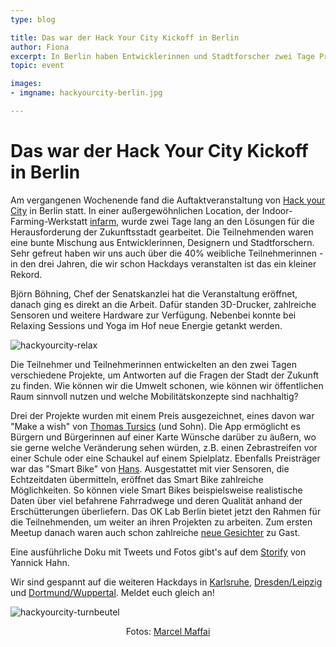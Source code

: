 ```yaml
---
type: blog

title: Das war der Hack Your City Kickoff in Berlin
author: Fiona
excerpt: In Berlin haben Entwicklerinnen und Stadtforscher zwei Tage Projekte für die Stadt der Zukunft entworfen
topic: event

images:
- imgname: hackyourcity-berlin.jpg

---
```


# Das war der Hack Your City Kickoff in Berlin

Am vergangenen Wochenende fand die Auftaktveranstaltung von [Hack your City][] in Berlin statt. In einer außergewöhnlichen Location, der Indoor-Farming-Werkstatt [infarm][], wurde zwei Tage lang an den Lösungen für die Herausforderung der Zukunftsstadt gearbeitet. Die Teilnehmenden waren eine bunte Mischung aus Entwicklerinnen, Designern und Stadtforschern. Sehr gefreut haben wir uns auch über die 40% weibliche Teilnehmerinnen - in den drei Jahren, die wir schon Hackdays veranstalten ist das ein kleiner Rekord.

Björn Böhning, Chef der Senatskanzlei hat die Veranstaltung eröffnet, danach ging es direkt an die Arbeit. Dafür standen 3D-Drucker, zahlreiche Sensoren und weitere Hardware zur Verfügung. Nebenbei konnte bei Relaxing Sessions und Yoga im Hof neue Energie getankt werden.

![hackyourcity-relax](/blog/hackyourcity-relax.jpg)

Die Teilnehmer und Teilnehmerinnen entwickelten an den zwei Tagen verschiedene Projekte, um Antworten auf die Fragen der Stadt der Zukunft zu finden. Wie können wir die Umwelt schonen, wie können wir öffentlichen Raum sinnvoll nutzen und welche Mobilitätskonzepte sind nachhaltig?

Drei der Projekte wurden mit einem Preis ausgezeichnet, eines davon war "Make a wish" von [Thomas Tursics][] (und Sohn). Die App ermöglicht es Bürgern und Bürgerinnen auf einer Karte Wünsche darüber zu äußern, wo sie gerne welche Veränderung sehen würden, z.B. einen Zebrastreifen vor einer Schule oder eine Schaukel auf einem Spielplatz.
Ebenfalls Preisträger war das "Smart Bike" von [Hans][]. Ausgestattet mit vier Sensoren, die Echtzeitdaten übermitteln, eröffnet das Smart Bike zahlreiche Möglichkeiten. So können viele Smart Bikes beispielsweise realistische Daten über viel befahrene Fahrradwege und deren Qualität anhand der Erschütterungen überliefern.
Das OK Lab Berlin bietet jetzt den Rahmen für die Teilnehmenden, um weiter an ihren Projekten zu arbeiten. Zum ersten Meetup danach waren auch schon zahlreiche [neue Gesichter][] zu Gast.

Eine ausführliche Doku mit Tweets und Fotos gibt's auf dem [Storify][] von Yannick Hahn.

Wir sind gespannt auf die weiteren Hackdays in [Karlsruhe][], [Dresden/Leipzig][] und [Dortmund/Wuppertal][]. Meldet euch gleich an!

![hackyourcity-turnbeutel](/blog/hackyourcity-turnbeutel.jpg)

<div align="center">
Fotos: <a href="http://cargocollective.com/marcelmaffei">Marcel Maffai</a>
</div>



[Hack Your City]: http://hackyourcity.de/
[infarm]: http://infarm.de
[Thomas Tursics]: http://twitter.com/tursics
[Hans]: http://twitter.com/hanswashere
[neue Gesichter]: https://twitter.com/codeforbe/status/597832053124669442
[Storify]: https://storify.com/Yannick11/hack-your-city-berlin
[Karlsruhe]: http://hackyourcity.de/karlsruhe
[Dresden/Leipzig]: http://hackyourcity.de/dresden
[Dortmund/Wuppertal]: http://hackyourcity.de/dortmund
